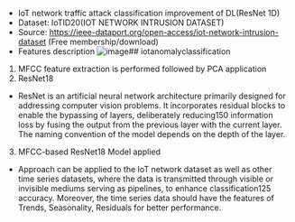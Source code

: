 - IoT network traffic attack classification improvement of DL(ResNet 1D)
- Dataset: IoTID20(IOT NETWORK INTRUSION DATASET)
- Source: https://ieee-dataport.org/open-access/iot-network-intrusion-dataset (Free membership/download)
- Features description
![image](https://github.com/helenalee01/iotanomalyclassification/assets/102953075/fc0c8cab-06bb-4509-9541-3a6a0ef5160a)## iotanomalyclassification 
 
1) MFCC feature extraction is performed followed by PCA application
2) ResNet18
- ResNet is an artificial neural network architecture primarily designed for addressing computer vision problems. It incorporates residual blocks to enable the bypassing of layers, deliberately reducing150
information loss by fusing the output from the previous layer with the current layer. The naming convention of the model depends on the depth of the layer.

3) MFCC-based ResNet18 Model applied

* Approach can be applied to the IoT network dataset as well as other time series datasets, where the data is transmitted through visible or invisible mediums serving as pipelines, to enhance classification125
accuracy. Moreover, the time series data should have the features of Trends, Seasonality, Residuals for better performance.
